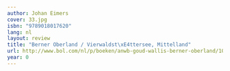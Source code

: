 ```yaml
---
author: Johan Eimers
cover: 33.jpg
isbn: "9789018017620"
lang: nl
layout: review
title: "Berner Oberland / Vierwaldst\xE4ttersee, Mittelland"
url: http://www.bol.com/nl/p/boeken/anwb-goud-wallis-berner-oberland/1001004002607574/index.html
year: 0
---
```

